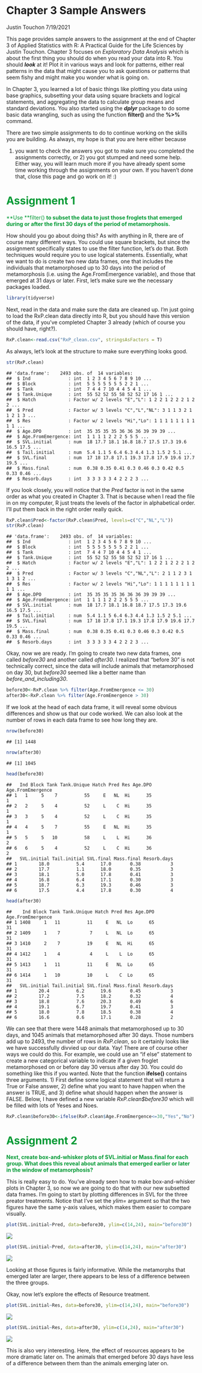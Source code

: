 Chapter 3 Sample Answers
================
Justin Touchon
7/19/2021

This page provides sample answers to the assignment at the end of
Chapter 3 of Applied Statistics with R: A Practical Guide for the Life
Sciences by Justin Touchon. Chapter 3 focuses on *Exploratory Data
Analysis* which is about the first thing you should do when you read
your data into R. You should ***look*** at it! Plot it in various ways
and look for patterns, either real patterns in the data that might cause
you to ask questions or patterns that seem fishy and might make you
wonder what is going on.

In Chapter 3, you learned a lot of basic things like plotting you data
using base graphics, subsetting your data using square brackets and
logical statements, and aggregating the data to calculate group means
and standard deviations. You also started using the ***dplyr*** package
to do some basic data wrangling, such as using the function **filter()**
and the **%&gt;%** command.

There are two simple assignments to do to continue working on the skills
you are building. As always, my hope is that you are here either because
1) you want to check the answers you got to make sure you completed the
assignments correctly, or 2) you got stumped and need some help. Either
way, you will learn much more if you have already spent some time
working through the assignments on your own. If you haven’t done that,
close this page and go work on it! :)

<span style="color: #009933;">

# Assignment 1

**Use **filter() **to subset the data to just those froglets that
emerged during or after the first 30 days of the period of
metamorphosis.**

</span>

How should you go about doing this? As with anything in R, there are of
course many different ways. You could use square brackets, but since the
assignment specifically states to use the filter function, let’s do
that. Both techniques would require you to use logical statements.
Essentially, what we want to do is create two new data frames, one that
includes the individuals that metamorphosed up to 30 days into the
period of metamorphosis (i.e. using the Age.FromEmergence variable), and
those that emerged at 31 days or later. First, let’s make sure we the
necessary packages loaded.

``` r
library(tidyverse)
```

Next, read in the data and make sure the data are cleaned up. I’m just
going to load the RxP.clean data directly into R, but you should have
this version of the data, if you’ve completed Chapter 3 already (which
of course you should have, right?).

``` r
RxP.clean<-read.csv("RxP_clean.csv", stringsAsFactors = T)
```

As always, let’s look at the structure to make sure everything looks
good.

``` r
str(RxP.clean)
```

    ## 'data.frame':    2493 obs. of  14 variables:
    ##  $ Ind              : int  1 2 3 4 5 6 7 8 9 10 ...
    ##  $ Block            : int  5 5 5 5 5 5 5 2 2 1 ...
    ##  $ Tank             : int  7 4 4 7 10 4 4 5 4 1 ...
    ##  $ Tank.Unique      : int  55 52 52 55 58 52 52 17 16 1 ...
    ##  $ Hatch            : Factor w/ 2 levels "E","L": 1 2 2 1 2 2 2 1 2 2 ...
    ##  $ Pred             : Factor w/ 3 levels "C","L","NL": 3 1 1 3 2 1 1 2 1 3 ...
    ##  $ Res              : Factor w/ 2 levels "Hi","Lo": 1 1 1 1 1 1 1 1 1 1 ...
    ##  $ Age.DPO          : int  35 35 35 35 36 36 36 39 39 39 ...
    ##  $ Age.FromEmergence: int  1 1 1 1 2 2 2 5 5 5 ...
    ##  $ SVL.initial      : num  18 17.7 18.1 16.8 18.7 17.5 17.3 19.6 16.5 17.5 ...
    ##  $ Tail.initial     : num  5.4 1.1 5 6.4 6.3 4.4 1.3 1.5 2 5.1 ...
    ##  $ SVL.final        : num  17 18 17.8 17.1 19.3 17.8 17.9 19.6 17.7 19.5 ...
    ##  $ Mass.final       : num  0.38 0.35 0.41 0.3 0.46 0.3 0.42 0.5 0.33 0.46 ...
    ##  $ Resorb.days      : int  3 3 3 3 3 4 2 2 2 3 ...

If you look closely, you will notice that the *Pred* factor is not in
the same order as what you created in Chapter 3. That is because when I
read the file in on my computer, R just treats the levels of the factor
in alphabetical order. I’ll put them back in the right order really
quick.

``` r
RxP.clean$Pred<-factor(RxP.clean$Pred, levels=c("C","NL","L"))
str(RxP.clean)
```

    ## 'data.frame':    2493 obs. of  14 variables:
    ##  $ Ind              : int  1 2 3 4 5 6 7 8 9 10 ...
    ##  $ Block            : int  5 5 5 5 5 5 5 2 2 1 ...
    ##  $ Tank             : int  7 4 4 7 10 4 4 5 4 1 ...
    ##  $ Tank.Unique      : int  55 52 52 55 58 52 52 17 16 1 ...
    ##  $ Hatch            : Factor w/ 2 levels "E","L": 1 2 2 1 2 2 2 1 2 2 ...
    ##  $ Pred             : Factor w/ 3 levels "C","NL","L": 2 1 1 2 3 1 1 3 1 2 ...
    ##  $ Res              : Factor w/ 2 levels "Hi","Lo": 1 1 1 1 1 1 1 1 1 1 ...
    ##  $ Age.DPO          : int  35 35 35 35 36 36 36 39 39 39 ...
    ##  $ Age.FromEmergence: int  1 1 1 1 2 2 2 5 5 5 ...
    ##  $ SVL.initial      : num  18 17.7 18.1 16.8 18.7 17.5 17.3 19.6 16.5 17.5 ...
    ##  $ Tail.initial     : num  5.4 1.1 5 6.4 6.3 4.4 1.3 1.5 2 5.1 ...
    ##  $ SVL.final        : num  17 18 17.8 17.1 19.3 17.8 17.9 19.6 17.7 19.5 ...
    ##  $ Mass.final       : num  0.38 0.35 0.41 0.3 0.46 0.3 0.42 0.5 0.33 0.46 ...
    ##  $ Resorb.days      : int  3 3 3 3 3 4 2 2 2 3 ...

Okay, now we are ready. I’m going to create two new data frames, one
called *before30* and another called *after30*. I realized that “before
30” is not technically correct, since the data will include animals that
metamorphosed on day 30, but *before30* seemed like a better name than
*before\_and\_including30*.

``` r
before30<-RxP.clean %>% filter(Age.FromEmergence <= 30)
after30<-RxP.clean %>% filter(Age.FromEmergence > 30) 
```

If we look at the head of each data frame, it will reveal some obvious
differences and show us that our code worked. We can also look at the
number of rows in each data frame to see how long they are.

``` r
nrow(before30)
```

    ## [1] 1448

``` r
nrow(after30)
```

    ## [1] 1045

``` r
head(before30)
```

    ##   Ind Block Tank Tank.Unique Hatch Pred Res Age.DPO Age.FromEmergence
    ## 1   1     5    7          55     E   NL  Hi      35                 1
    ## 2   2     5    4          52     L    C  Hi      35                 1
    ## 3   3     5    4          52     L    C  Hi      35                 1
    ## 4   4     5    7          55     E   NL  Hi      35                 1
    ## 5   5     5   10          58     L    L  Hi      36                 2
    ## 6   6     5    4          52     L    C  Hi      36                 2
    ##   SVL.initial Tail.initial SVL.final Mass.final Resorb.days
    ## 1        18.0          5.4      17.0       0.38           3
    ## 2        17.7          1.1      18.0       0.35           3
    ## 3        18.1          5.0      17.8       0.41           3
    ## 4        16.8          6.4      17.1       0.30           3
    ## 5        18.7          6.3      19.3       0.46           3
    ## 6        17.5          4.4      17.8       0.30           4

``` r
head(after30)
```

    ##    Ind Block Tank Tank.Unique Hatch Pred Res Age.DPO Age.FromEmergence
    ## 1 1408     1   11          11     E   NL  Lo      65                31
    ## 2 1409     1    7           7     L   NL  Lo      65                31
    ## 3 1410     2    7          19     E   NL  Hi      65                31
    ## 4 1412     1    4           4     L    L  Lo      65                31
    ## 5 1413     1   11          11     E   NL  Lo      65                31
    ## 6 1414     1   10          10     L    C  Lo      65                31
    ##   SVL.initial Tail.initial SVL.final Mass.final Resorb.days
    ## 1        20.4          6.2      19.6       0.45           3
    ## 2        17.2          7.5      18.2       0.32           4
    ## 3        18.8          7.6      20.3       0.49           6
    ## 4        19.1          6.7      19.7       0.41           3
    ## 5        18.0          7.8      18.5       0.38           4
    ## 6        16.6          0.6      17.1       0.28           2

We can see that there were 1448 animals that metamorphosed up to 30
days, and 1045 animals that metamorphosed after 30 days. Those numbers
add up to 2493, the number of rows in *RxP.clean*, so it certainly looks
like we have successfully divvied up our data. Yay! There are of course
other ways we could do this. For example, we could use an “if else”
statement to create a new categorical variable to indicate if a given
froglet metamorphosed on or before day 30 versus after day 30. You could
do something like this if you wanted. Note that the function
**ifelse()** contains three arguments. 1) First define some logical
statement that will return a True or False answer, 2) define what you
want to have happen when the answer is TRUE, and 3) define what should
happen when the answer is FALSE. Below, I have defined a new variable
*RxP.clean$before30* which will be filled with lots of Yeses and Noes.

``` r
RxP.clean$before30<-ifelse(RxP.clean$Age.FromEmergence<=30,"Yes","No")
```

<span style="color: #009933;">

# Assignment 2

**Next, create box-and-whisker plots of SVL.initial or Mass.final for
each group. What does this reveal about animals that emerged earlier or
later in the window of metamorphosis?**

</span>

This is really easy to do. You’ve already seen how to make
box-and-whisker plots in Chapter 3, so now we are going to do that with
our new subsetted data frames. I’m going to start by plotting
differences in SVL for the three preator treatments. Notice that I’ve
set the *ylim=* argument so that the two figures have the same y-axis
values, which makes them easier to compare visually.

``` r
plot(SVL.initial~Pred, data=before30, ylim=c(14,24), main="before30")
```

![](Chapter_3_answers_files/figure-gfm/unnamed-chunk-9-1.png)<!-- -->

``` r
plot(SVL.initial~Pred, data=after30, ylim=c(14,24), main="after30")
```

![](Chapter_3_answers_files/figure-gfm/unnamed-chunk-9-2.png)<!-- -->

Looking at those figures is fairly informative. While the metamorphs
that emerged later are larger, there appears to be less of a difference
between the three groups.

Okay, now let’s explore the effects of Resource treatment.

``` r
plot(SVL.initial~Res, data=before30, ylim=c(14,24), main="before30")
```

![](Chapter_3_answers_files/figure-gfm/unnamed-chunk-10-1.png)<!-- -->

``` r
plot(SVL.initial~Res, data=after30, ylim=c(14,24), main="after30")
```

![](Chapter_3_answers_files/figure-gfm/unnamed-chunk-10-2.png)<!-- -->

This is also very interesting. Here, the effect of resources appears to
be more dramatic later on. The animals that emerged before 30 days have
less of a difference between them than the animals emerging later on.
